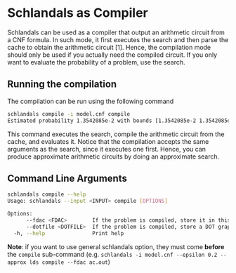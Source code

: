 # Schlandals as Compiler

Schlandals can be used as a compiler that output an arithmetic circuit from a CNF formula. In such mode, it first executes the search and then parse the cache to obtain the arithmetic circuit [1].
Hence, the compilation mode should only be used if you actually need the compiled circuit. If you only want to evaluate the probability of a problem, use the search.

## Running the compilation

The compilation can be run using the following command

```bash
schlandals compile -i model.cnf compile
Estimated probability 1.3542085e-2 with bounds [1.3542085e-2 1.3542085e-2] found in 4 seconds
```
This command executes the search, compile the arithmetic circuit from the cache, and evaluates it.
Notice that the compilation accepts the same arguments as the search, since it executes one first. Hence, you can produce approximate arithmetic circuits by doing an approximate search.

## Command Line Arguments
```bash
schlandals compile --help
Usage: schlandals --input <INPUT> compile [OPTIONS]

Options:
      --fdac <FDAC>        If the problem is compiled, store it in this file
      --dotfile <DOTFILE>  If the problem is compiled, store a DOT graphical representation in this file
  -h, --help               Print help
```

**Note**: if you want to use general schlandals option, they must come **before** the `compile` sub-command (e.g. `schlandals -i model.cnf --epsilon 0.2 --approx lds compile --fdac ac.out`)
